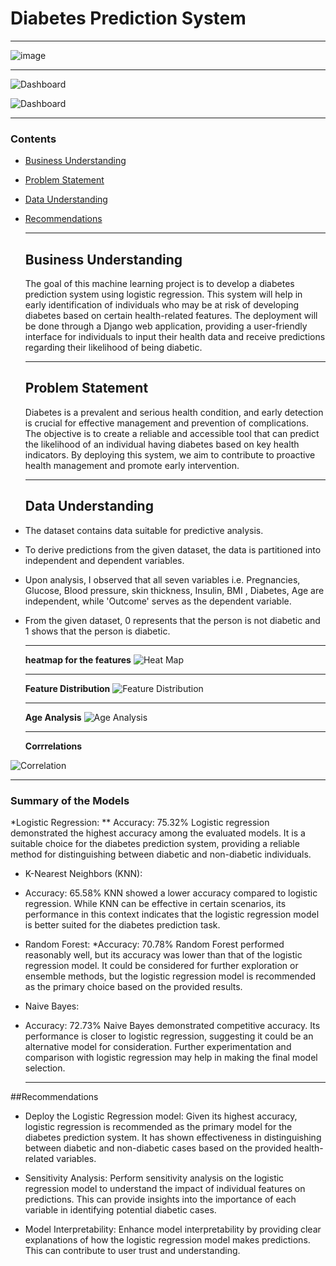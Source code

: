 # Diabetes Prediction System
***







  ![image](images/image1.png)





***




  ![Dashboard](images/image6.png)






  ![Dashboard](images/image7.png)



 ***
### Contents
- [Business Understanding](#businessunderstanding)
- [Problem Statement](#problemstatement)
- [Data Understanding](#dataunderstanding)
- [Recommendations](#recommendations)

  ***
  ## Business Understanding
  The goal of this machine learning project is to develop a diabetes prediction system using logistic regression. This system will help in early identification of individuals who may be at risk of developing diabetes based on certain health-related features. The deployment will be done through a Django web application, providing a user-friendly interface for individuals to input their health data and receive predictions regarding their likelihood of being diabetic.

  ***
  ## Problem Statement
  Diabetes is a prevalent and serious health condition, and early detection is crucial for effective management and prevention of complications. The objective is to create a reliable and accessible tool that can predict the likelihood of an individual having diabetes based on key health indicators. By deploying this system, we aim to contribute to proactive health management and promote early intervention.

  ***
  ## Data Understanding

* The dataset contains data suitable for predictive analysis.
* To derive predictions from the given dataset, the data is partitioned into independent and dependent variables.
* Upon analysis, I observed that all seven variables i.e. Pregnancies, Glucose, Blood pressure, skin thickness, Insulin, BMI , Diabetes, Age are independent, while 'Outcome' serves as the dependent variable.
* From the given dataset, 0 represents that the person is not diabetic and 1 shows that the person is diabetic.

  ***
  **heatmap for the features**
  ![Heat Map](images/image2.png)

  ***
  **Feature Distribution**
  ![Feature Distribution](images/image3.png)

  ***
  **Age Analysis**
  ![Age Analysis](images/image4.png)

  ***
  **Corrrelations**

 ![Correlation](images/image5.png) 

 ***
 ### Summary of the Models
*Logistic Regression:
** Accuracy: 75.32%
Logistic regression demonstrated the highest accuracy among the evaluated models. It is a suitable choice for the diabetes prediction system, providing a reliable method for distinguishing between diabetic and non-diabetic individuals.
* K-Nearest Neighbors (KNN):
* Accuracy: 65.58%
KNN showed a lower accuracy compared to logistic regression. While KNN can be effective in certain scenarios, its performance in this context indicates that the logistic regression model is better suited for the diabetes prediction task.
* Random Forest:
*Accuracy: 70.78%
Random Forest performed reasonably well, but its accuracy was lower than that of the logistic regression model. It could be considered for further exploration or ensemble methods, but the logistic regression model is recommended as the primary choice based on the provided results.
* Naive Bayes:
* Accuracy: 72.73%
Naive Bayes demonstrated competitive accuracy. Its performance is closer to logistic regression, suggesting it could be an alternative model for consideration. Further experimentation and comparison with logistic regression may help in making the final model selection.

    ***

##Recommendations

* Deploy the Logistic Regression model: Given its highest accuracy, logistic regression is recommended as the primary model for the diabetes prediction system. It has shown effectiveness in distinguishing between diabetic and non-diabetic cases based on the provided health-related variables.

* Sensitivity Analysis: Perform sensitivity analysis on the logistic regression model to understand the impact of individual features on predictions. This can provide insights into the importance of each variable in identifying potential diabetic cases.
* Model Interpretability: Enhance model interpretability by providing clear explanations of how the logistic regression model makes predictions. This can contribute to user trust and understanding.
 

    

 
  

  




